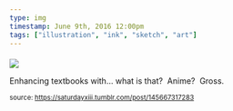 ```yaml
---
type: img
timestamp: June 9th, 2016 12:00pm
tags: ["illustration", "ink", "sketch", "art"]
---
```

####
<img src="https://saturdayxiii.github.io/media/145667317283.jpg"/>
                                                                                          
Enhancing textbooks with&hellip; what is that?  Anime?  Gross.
 
                                    
                
                
                
                
                                
<small>source: https://saturdayxiii.tumblr.com/post/145667317283</small>